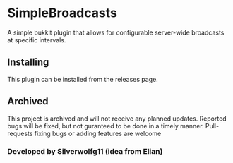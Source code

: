 # SimpleBroadcasts

A simple bukkit plugin that allows for configurable server-wide broadcasts at specific intervals.

## Installing
This plugin can be installed from the releases page.

## Archived
This project is archived and will not receive any planned updates. Reported bugs will be fixed, but not guranteed to be done in a timely manner.
Pull-requests fixing bugs or adding features are welcome

### Developed by Silverwolfg11 (idea from Elian)
